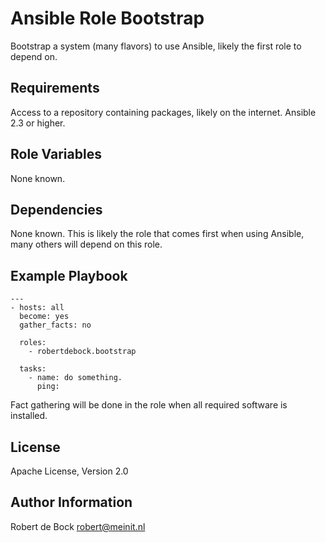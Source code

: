 Ansible Role Bootstrap
=========

Bootstrap a system (many flavors) to use Ansible, likely the first role to depend on.

Requirements
------------

Access to a repository containing packages, likely on the internet.
Ansible 2.3 or higher.

Role Variables
--------------

None known.

Dependencies
------------

None known. This is likely the role that comes first when using Ansible, many others will depend on this role.

Example Playbook
----------------

```
---
- hosts: all
  become: yes
  gather_facts: no

  roles:
    - robertdebock.bootstrap

  tasks:
    - name: do something.
      ping:
```

Fact gathering will be done in the role when all required software is installed.

License
-------

Apache License, Version 2.0

Author Information
------------------

Robert de Bock <robert@meinit.nl>
